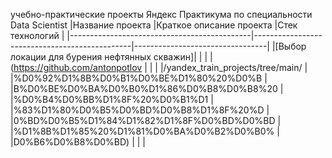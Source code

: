 учебно-практические проекты Яндекс Практикума по специальности Data Scientist
|Название проекта                             |Краткое описание проекта                       |Стек технологий                  |
|---------------------------------------------|-----------------------------------------------|---------------------------------|
|[Выбор локации для бурения нефтянных скважин]|                                               |                                 |
|(https://github.com/antonpotlov              |                                               |                                 |
|/yandex_train_projects/tree/main/            |
|%D0%92%D1%8B%D0%B1%D0%BE%D1%80%20%D0%B       |
|B%D0%BE%D0%BA%D0%B0%D1%86%D0%B8%D0%B8%20     |
|%D0%B4%D0%BB%D1%8F%20%D0%B1%D1               |
|%83%D1%80%D0%B5%D0%BD%D0%B8%D1%8F%20%D       |
|0%BD%D0%B5%D1%84%D1%82%D1%8F%D0%BD%D0%BD     |
|%D1%8B%D1%85%20%D1%81%D0%BA%D0%B2%D0%B0%     |
|D0%B6%D0%B8%D0%BD)                           |                                               |                                 |
